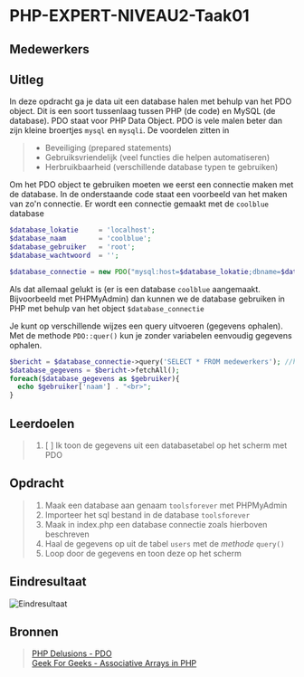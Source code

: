 # PHP-EXPERT-NIVEAU2-Taak01

## Medewerkers

## Uitleg

In deze opdracht ga je data uit een database halen met behulp van het PDO object. Dit is een soort tussenlaag tussen PHP (de code) en MySQL (de database). PDO staat voor PHP Data Object. PDO is vele malen beter dan zijn kleine broertjes `mysql` en `mysqli`.
De voordelen zitten in

> * Beveiliging (prepared statements)
> * Gebruiksvriendelijk (veel functies die helpen automatiseren)
> * Herbruikbaarheid (verschillende database typen te gebruiken)

Om het PDO object te gebruiken moeten we eerst een connectie maken met de database.
In de onderstaande code staat een voorbeeld van het maken van zo'n connectie. Er wordt een connectie gemaakt met de `coolblue` database

```php
$database_lokatie     = 'localhost';
$database_naam        = 'coolblue';
$database_gebruiker   = 'root';
$database_wachtwoord  = '';

$database_connectie = new PDO("mysql:host=$database_lokatie;dbname=$database_naam", $database_gebruiker, $database_wachtwoord);
```

Als dat allemaal gelukt is (er is een database `coolblue` aangemaakt. Bijvoorbeeld met PHPMyAdmin) dan kunnen we de database gebruiken in PHP
met behulp van het object `$database_connectie`

Je kunt op verschillende wijzes een query uitvoeren (gegevens ophalen). Met de methode `PDO::quer()` kun je zonder variabelen eenvoudig gegevens ophalen.

```php
$bericht = $database_connectie->query('SELECT * FROM medewerkers'); //haal alle gebruikers op uit de database coolblue
$database_gegevens = $bericht->fetchAll();
foreach($database_gegevens as $gebruiker){  
  echo $gebruiker['naam'] . "<br>";
}
```

## Leerdoelen

> 1. [ ] Ik toon de gegevens uit een databasetabel op het scherm met PDO

## Opdracht

> 1. Maak een database aan genaam `toolsforever` met PHPMyAdmin
> 2. Importeer het sql bestand in de database `toolsforever`
> 3. Maak in index.php een database connectie zoals hierboven beschreven
> 4. Haal de gegevens op uit de tabel `users` met de _methode_ `query()`
> 5. Loop door de gegevens en toon deze op het scherm

## Eindresultaat

![Eindresultaat](https://github.com/ROC-van-Amsterdam-College-Amstelland/PHP-EXPERT/blob/master/niveau3/taak01/images/resultaat.png)

## Bronnen

> [PHP Delusions - PDO](https://phpdelusions.net/pdo)  
> [Geek For Geeks - Associative Arrays in PHP](https://www.geeksforgeeks.org/associative-arrays-in-php/)  
